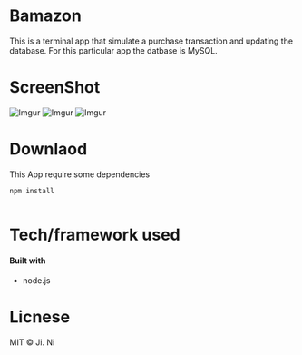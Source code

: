 # Bamazon

This is a terminal app that simulate a purchase transaction and updating the database. For this particular app the datbase is MySQL.

<h1> ScreenShot </h1>

![Imgur](https://i.imgur.com/jnYSqeS.png)
![Imgur](https://i.imgur.com/ds8ANwW.jpg)
![Imgur](https://i.imgur.com/59ZkWmj.png)


<h1> Downlaod </h1>

 This App require some dependencies
```
npm install
 
```
 
 <h1> Tech/framework used </h1>
 
 #### Built with 
 * node.js
 
 
 <h1>Licnese</h1>
 
MIT © Ji. Ni
